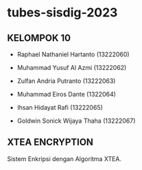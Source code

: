 # tubes-sisdig-2023

## KELOMPOK 10
- Raphael Nathaniel Hartanto (13222060)

- Muhammad Yusuf Al Azmi (13222062)

- Zulfan Andria Putranto (13222063)

- Muhammad Eiros Dante (1322064)

- Ihsan Hidayat Rafi (13222065)

- Goldwin Sonick Wijaya Thaha (13222067)

## XTEA ENCRYPTION
Sistem Enkripsi dengan Algoritma XTEA.